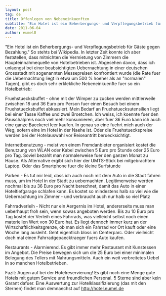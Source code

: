 ```yaml
---
layout: post
tag: de
title: Offenlegen von Nebeneinkuenften
subtitle: "Ein Hotel ist ein Beherbergungs- und Verpflegungsbetrieb für Gäste gegen Bezahlung. So stehts bei Wikipedia. In letzter Zeit konnte ich aber feststellen, dass mitnichten die Vermietung von Zimmern die Haupteinnahmequelle von Hotelbetrieben ist.&hellip;"
date: 2011-06-04
author: eumel8
---
```


"Ein Hotel ist ein Beherbergungs- und Verpflegungsbetrieb für Gäste gegen Bezahlung."
So stehts bei Wikipedia. In letzter Zeit konnte ich aber feststellen, dass mitnichten die Vermietung von Zimmern die Haupteinnahmequelle von Hotelbetrieben ist. Abgesehen davon, dass ich unlaengst bei einer beabsichtigten Uebernachtung in einer deutschen Grossstadt mit sogenannten Messepreisen konfrontiert wurde (die Rate fuer die Uebernachtung liegt in etwa um 500 % hoeher als an "normalen" Tagen), gibt es doch sehr erklekliche Nebeneinkuenfte fuer so ein Hotelbetrieb:

 Fruehstuecksbuffet - ohne mit der Wimper zu zucken werden mittlerweile zwischen 18 und 36 Euro pro Person fuer einen Besuch bei einem Fruehstuecksbuffet abkassiert. Mein Bedarf an Fruehstuecksutensilien liegt bei einer Tasse Kaffee und zwei Broetchen. Ich weiss, ich koennte fuer den Pauschalpreis noch viel mehr konsumieren, aber fuer 36 Euro kann ich auch eine ganze Baeckerei leer kaufen. In genau so eine fuehrt mich auch der Weg, sofern eine im Hotel in der Naehe ist. Oder die Fruehstueckspreise werden bei der Hotelauswahl vor Reiseantritt beruecksichtigt.

 Internetbenutzung - meist von einem Fremdanbieter organisiert kostet die Benutzung von WLAN oder Kabel zwischen 5 Euro pro Stunde oder 25 Euro pro Tag. Soviel bezahlt man normalerweise fuer den ganzen Monat zu Hause. Als Alternative ergibt sich hier der UMTS-Stick bei mitgebrachtem Laptop. Oder das Smartphone fuer die kleine Surfstunde

 Parken - Es tut mir leid, dass ich auch noch mit dem Auto in die Stadt fahren muss, um im Hotel in der Stadt zu uebernachten. Legitimerweise werden nochmal bis zu 36 Euro pro Nacht berechnet, damit das Auto in einer Hoteltiefgarage schlafen kann. Es kostet so mindestens halb so viel wie die Uebernachtung im Zimmer - und verbraucht auch nur halb so viel Platz

 Fahrradverleih - Nicht nur ein Aergernis im Hotel, andererseits muss man ueberhaupt froh sein, wenn sowas angeboten werden. Bis zu 10 Euro pro Tag kostet der Verleih eines Fahrrads, was vielleicht selbst noch einen materiellen Wert von 30 Euro hat. Es liegt dennoch immer kurz an der Wirtschaftlichkeitsgrenze, ob man sich ein Fahrrad vor Ort kauft oder eine Woche lang ausleiht. Geht eigentlich bloss im Centerparc. Oder vielleicht doch mal einen Fahrradgepaecktraeger fuers Auto kaufen.

 Restaurants - Alarmierend. Es gibt immer mehr Restaurant mit Kunstessen im Angebot. Die Preise bewegen sich um die 25 Euro bei einer minimalen Belegung des Tellers mit Nahrungsmitteln. Auch ein weit verbreitetes Uebel in so manchen Hotelbetrieben.

Fazit: Augen auf bei der Hotelreservierung! Es gibt noch eine Menge gute Hotels mit gutem Service und freundlichen Personal. 5 Sterne sind aber kein Garant dafuer. Eine Auswertung zur Hotelklassifizierung (das mit den Sternen) findet man demnaechst auf http://hotel.eumel.de

